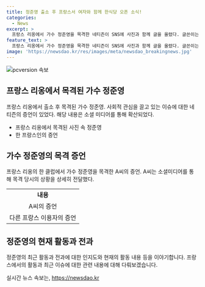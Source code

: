 ```yaml
---
title: 정준영 출소 후 프랑스서 여자와 함께 한식당 오픈 소식!
categories:
  - News
excerpt: >
  프랑스 리옹에서 가수 정준영을 목격한 네티즌이 SNS에 사진과 함께 글을 올렸다. 글쓴이는 정준영이 한식당을 오픈할 계획이라고 주장하며, 정준영이 바에서 여자를 꼬시고 인스타그램 계정을 물어보는 등의 행동을 보였다고 주장했다. 다른 이용자는 프랑스인이 올린 글을 번역하여 게시했는데, 그에 따르면 정준영은 클럽에서 나타나 술을 마시겠다며 말을 걸었다고 한다. 이에 대해 정준영 측에서는 아직 공식입장을 밝히지 않았다. 2018년의 파리 레스토랑 오픈 계획이 무산된 후, 정준영은 2020년 성범죄 등 혐의로 징역 5년을 선고받은 바 있다.
feature_text: >
  프랑스 리옹에서 가수 정준영을 목격한 네티즌이 SNS에 사진과 함께 글을 올렸다. 글쓴이는 정준영이 한식당을 오픈할 계획이라고 주장하며, 정준영이 바에서 여자를 꼬시고 인스타그램 계정을 물어보는 등의 행동을 보였다고 주장했다. 다른 이용자는 프랑스인이 올린 글을 번역하여 게시했는데, 그에 따르면 정준영은 클럽에서 나타나 술을 마시겠다며 말을 걸었다고 한다. 이에 대해 정준영 측에서는 아직 공식입장을 밝히지 않았다. 2018년의 파리 레스토랑 오픈 계획이 무산된 후, 정준영은 2020년 성범죄 등 혐의로 징역 5년을 선고받은 바 있다.
image: 'https://newsdao.kr/res/images/meta/newsdao_breakingnews.jpg'
---
```


<p><img src="https://newsdao.kr/res/images/meta/newsdao_breakingnews.jpg" alt="pcversion 속보" /></p>

<h2 data-ke-size="size26">프랑스 리옹에서 목격된 가수 정준영</h2>

<p data-ke-size="size16">프랑스 리옹에서 출소 후 목격된 가수 정준영. 사회적 관심을 끌고 있는 이슈에 대한 네티즌의 증언이 있었다. 해당 내용은 소셜 미디어를 통해 확산되었다. </p>

<ul>
  <li>프랑스 리옹에서 목격된 사진 속 정준영</li>
  <li>한 프랑스인의 증언</li>
</ul>

<h2 data-ke-size="size26">가수 정준영의 목격 증언</h2>

<p data-ke-size="size16">프랑스 리옹의 한 클럽에서 가수 정준영을 목격한 A씨의 증언. A씨는 소셜미디어를 통해 목격 당시의 상황을 상세히 전달했다. </p>

<table>
  <tr>
    <td style="text-align: center; height: 17px;"><b>내용</b></td>
  </tr>
  <tr>
    <td style="text-align: center; height: 17px;">A씨의 증언</td>
  </tr>
  <tr>
    <td style="text-align: center; height: 17px;">다른 프랑스 이용자의 증언</td>
  </tr>
</table>

<h2 data-ke-size="size26">정준영의 현재 활동과 전과</h2>

<p data-ke-size="size16">정준영의 최근 활동과 전과에 대한 인지도와 현재의 활동 내용 등을 이야기합니다. 프랑스에서의 활동과 최근 이슈에 대한 관련 내용에 대해 다뤄보겠습니다.</p>
실시간 뉴스 속보는, <a href="https://newsdao.kr" rel="dofollow">https://newsdao.kr</a>


